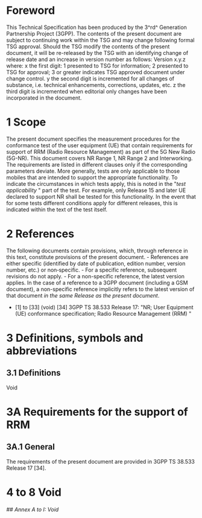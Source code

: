 # Foreword
This Technical Specification has been produced by the 3^rd^ Generation
Partnership Project (3GPP).
The contents of the present document are subject to continuing work within the
TSG and may change following formal TSG approval. Should the TSG modify the
contents of the present document, it will be re-released by the TSG with an
identifying change of release date and an increase in version number as
follows:
Version x.y.z
where:
x the first digit:
1 presented to TSG for information;
2 presented to TSG for approval;
3 or greater indicates TSG approved document under change control.
y the second digit is incremented for all changes of substance, i.e. technical
enhancements, corrections, updates, etc.
z the third digit is incremented when editorial only changes have been
incorporated in the document.
# 1 Scope
The present document specifies the measurement procedures for the conformance
test of the user equipment (UE) that contain requirements for support of RRM
(Radio Resource Management) as part of the 5G New Radio (5G-NR). This document
covers NR Range 1, NR Range 2 and Interworking.
The requirements are listed in different clauses only if the corresponding
parameters deviate. More generally, tests are only applicable to those mobiles
that are intended to support the appropriate functionality. To indicate the
circumstances in which tests apply, this is noted in the "_test applicability_
" part of the test.
For example, only Release 15 and later UE declared to support NR shall be
tested for this functionality. In the event that for some tests different
conditions apply for different releases, this is indicated within the text of
the test itself.
# 2 References
The following documents contain provisions, which, through reference in this
text, constitute provisions of the present document.
\- References are either specific (identified by date of publication, edition
number, version number, etc.) or non‑specific.
\- For a specific reference, subsequent revisions do not apply.
\- For a non-specific reference, the latest version applies. In the case of a
reference to a 3GPP document (including a GSM document), a non-specific
reference implicitly refers to the latest version of that document _in the
same Release as the present document_.
  * [1] to [33] (void)
[34] 3GPP TS 38.533 Release 17: \"NR; User Equipment (UE) conformance
specification; Radio Resource Management (RRM) \"
# 3 Definitions, symbols and abbreviations
## 3.1 Definitions
Void
# 3A Requirements for the support of RRM
## 3A.1 General
The requirements of the present document are provided in 3GPP TS 38.533
Release 17 [34].
# 4 to 8 Void
###### ## Annex A to I: Void
#